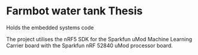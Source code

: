 # Farmbot water tank Thesis
Holds the embedded systems code

The project utilises the nRF5 SDK for the Sparkfun uMod Machine Learning Carrier board with the Sparkfun nRF 52840 uMod processor board.
